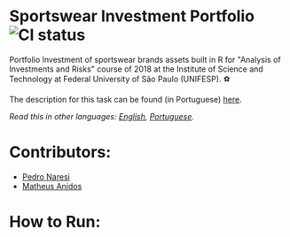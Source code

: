 # Sportswear Investment Portfolio ![CI status](https://img.shields.io/badge/build-not-passing-brightred.svg)
Portfolio Investment of sportswear brands assets built in R for "Analysis of Investments and Risks" course of 2018 at the Institute of Science and Technology at Federal University of São Paulo (UNIFESP). ⚽

The description for this task can be found (in Portuguese) [here](LAB-01-Shell-2.pdf).

*Read this in other languages: [English](README.md), [Portuguese](README.pt-BR.md).*

# Contributors:
- [Pedro Naresi](https://github.com/pedronaresi)
- [Matheus Anidos](https://github.com/GaBorin)

# How to Run:
